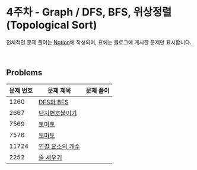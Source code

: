 # 4주차 - Graph / DFS, BFS, 위상정렬(Topological Sort)

전체적인 문제 풀이는 [Notion](https://ro-el.notion.site/DFS-BFS-641fa409a3914db38fed2af8aa24ec99)에 작성되며, 표에는 블로그에 게시한 문제만 표시합니다.

<br>

## Problems

| 문제 번호 | 문제 제목                                             | 문제 풀이                                                                                                               |
|-------|---------------------------------------------------|---------------------------------------------------------------------------------------------------------------------|
| 1260    | [DFS와 BFS](https://www.acmicpc.net/problem/1260)      |                                                                                                                     |
| 2667    | [단지번호붙이기](https://www.acmicpc.net/problem/2667)      |                                                                                                                     |
| 7569    | [토마토](https://www.acmicpc.net/problem/7569)      |                                                                                                                     |
| 7576    | [토마토](https://www.acmicpc.net/problem/7576)      |                                                                                                                     |
| 11724    | [연결 요소의 개수](https://www.acmicpc.net/problem/11724)      |                                                                                                                     |
| 2252    | [줄 세우기](https://www.acmicpc.net/problem/2252)      |                                                                                                                     |

<br>
